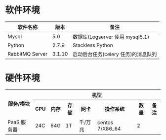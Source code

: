 # 软件环境

| 软件名称 | 版本 | 备注 |
| ----- | -- | -- |
| Mysql           | 5.0    | 数据库(Logserver 使用 mysql5.1) |
| Python          | 2.7.9  | Stackless Python |
| RabbitMQ Server | 3.1.10 | 启动后台任务(celery 任务)的消息队列 |

# 硬件环境

<table>
    <tr>
        <th rowspan="2">服务/模块</th>
        <th colspan="7">机型</th>
    </tr>
    <tr>
        <th>CPU</th>
        <th>内存</th>
        <th>存储</th>
        <th>网卡</th>
        <th>操作系统</th>
        <th>数量</th>
        <th>备注</th>
    </tr>
    <tr>
        <td>PaaS 服务器</td>
        <td>24C</td>
        <td>64G</td>
        <td>1T</td>
        <td>千/万兆</td>
        <td>centos 7/X86_64</td>
        <td>2</td>
        <td></td>
    </tr>
</table>
